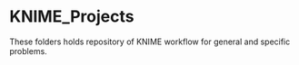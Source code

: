 # KNIME_Projects
These folders holds repository of KNIME workflow for general and specific problems. 
